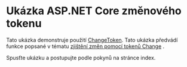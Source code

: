 # <a name="aspnet-core-change-token-sample"></a>Ukázka ASP.NET Core změnového tokenu

Tato ukázka demonstruje použití [ChangeToken](https://docs.microsoft.com/dotnet/api/microsoft.extensions.primitives.changetoken). Tato ukázka předvádí funkce popsané v tématu [zjištění změn pomocí tokenů Change](https://docs.microsoft.com/aspnet/core/fundamentals/change-tokens) .

Spusťte ukázku a postupujte podle pokynů na stránce index.
